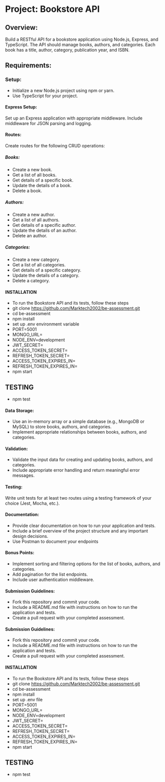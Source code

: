 
# Project: Bookstore API
## Overview:
Build a RESTful API for a bookstore application using Node.js, Express, and TypeScript. The API should manage books, authors, and categories. Each book has a title, author, category, publication year, and ISBN.

## Requirements:
### Setup:

- Initialize a new Node.js project using npm or yarn.
- Use TypeScript for your project.
#### Express Setup:

Set up an Express application with appropriate middleware.
Include middleware for JSON parsing and logging.

#### Routes:
Create routes for the following CRUD operations:

##### Books:
- Create a new book.
- Get a list of all books.
- Get details of a specific book.
- Update the details of a book.
- Delete a book.
  
##### Authors:
- Create a new author.
- Get a list of all authors.
- Get details of a specific author.
- Update the details of an author.
- Delete an author.
  
##### Categories:
- Create a new category.
- Get a list of all categories.
- Get details of a specific category.
- Update the details of a category.
- Delete a category.

#### INSTALLATION
- To run the Bookstore API and its tests, follow these steps
- git clone https://github.com/Marktech2002/be-assessment.git
- cd be-assessment
- npm install
- set up .env environment variable 
- PORT=5001
- MONGO_URL=
- NODE_ENV=development
- JWT_SECRET=
- ACCESS_TOKEN_SECRET=
- REFRESH_TOKEN_SECRET=
- ACCESS_TOKEN_EXPIRES_IN=
- REFRESH_TOKEN_EXPIRES_IN=
- npm start 

## TESTING 
- npm test
#### Data Storage:
- Use an in-memory array or a simple database (e.g., MongoDB or MySQL) to store books, authors, and categories.
- Implement appropriate relationships between books, authors, and categories.

#### Validation:
- Validate the input data for creating and updating books, authors, and categories.
- Include appropriate error handling and return meaningful error messages.

#### Testing:
Write unit tests for at least two routes using a testing framework of your choice (Jest, Mocha, etc.).

#### Documentation:
- Provide clear documentation on how to run your application and tests.
- Include a brief overview of the project structure and any important design decisions.
- Use Postman to document your endpoints

#### Bonus Points:
- Implement sorting and filtering options for the list of books, authors, and categories.
- Add pagination for the list endpoints.
- Include user authentication middleware.

#### Submission Guidelines:
- Fork this repository and commit your code.
- Include a README.md file with instructions on how to run the application and tests.
- Create a pull request with your completed assessment.

#### Submission Guidelines:
- Fork this repository and commit your code.
- Include a README.md file with instructions on how to run the application and tests.
- Create a pull request with your completed assessment.

#### INSTALLATION
- To run the Bookstore API and its tests, follow these steps
- git clone https://github.com/Marktech2002/be-assessment.git
- cd be-assessment
- npm install
- set up .env file 
- PORT=5001
- MONGO_URL=
- NODE_ENV=development
- JWT_SECRET=
- ACCESS_TOKEN_SECRET=
- REFRESH_TOKEN_SECRET=
- ACCESS_TOKEN_EXPIRES_IN=
- REFRESH_TOKEN_EXPIRES_IN=
- npm start 

## TESTING 
- npm test
